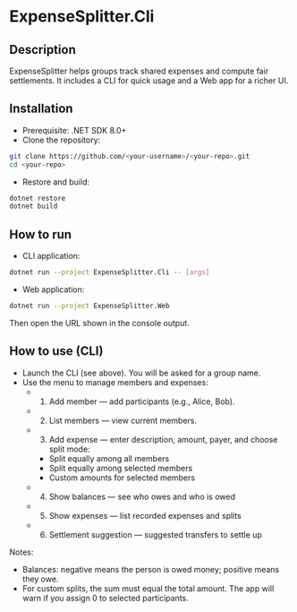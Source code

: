 # ExpenseSplitter.Cli

## Description
ExpenseSplitter helps groups track shared expenses and compute fair settlements. It includes a CLI for quick usage and a Web app for a richer UI.

## Installation
- Prerequisite: .NET SDK 8.0+
- Clone the repository:
```bash
git clone https://github.com/<your-username>/<your-repo>.git
cd <your-repo>
```
- Restore and build:
```bash
dotnet restore
dotnet build
```

## How to run
- CLI application:
```bash
dotnet run --project ExpenseSplitter.Cli -- [args]
```
- Web application:
```bash
dotnet run --project ExpenseSplitter.Web
```
Then open the URL shown in the console output.

## How to use (CLI)
- Launch the CLI (see above). You will be asked for a group name.
- Use the menu to manage members and expenses:
  - 1) Add member — add participants (e.g., Alice, Bob).
  - 2) List members — view current members.
  - 3) Add expense — enter description, amount, payer, and choose split mode:
    - Split equally among all members
    - Split equally among selected members
    - Custom amounts for selected members
  - 4) Show balances — see who owes and who is owed
  - 5) Show expenses — list recorded expenses and splits
  - 6) Settlement suggestion — suggested transfers to settle up


Notes:
- Balances: negative means the person is owed money; positive means they owe.
- For custom splits, the sum must equal the total amount. The app will warn if you assign 0 to selected participants.
